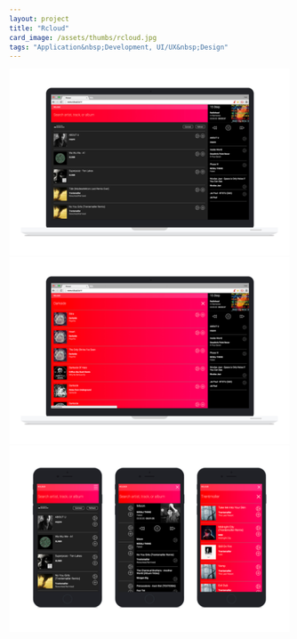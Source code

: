 ```yaml
---
layout: project
title: "Rcloud"
card_image: /assets/thumbs/rcloud.jpg
tags: "Application&nbsp;Development, UI/UX&nbsp;Design"
---
```


<img src="../assets/project_images/rcloud/rcloud-home.jpg" />
<img src="../assets/project_images/rcloud/rcloud-search.jpg" />
<img src="../assets/project_images/rcloud/rcloud-mobile.jpg" />